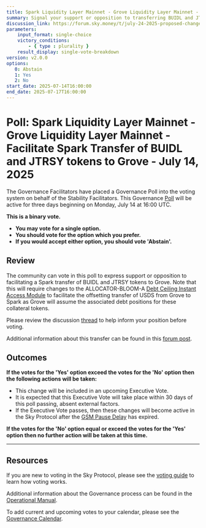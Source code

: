 ```yaml
---
title: Spark Liquidity Layer Mainnet - Grove Liquidity Layer Mainnet - Facilitate Spark Transfer of BUIDL and JTRSY tokens to Grove - July 14, 2025
summary: Signal your support or opposition to transferring BUIDL and JTRSY tokens to Grove.
discussion_link: https://forum.sky.money/t/july-24-2025-proposed-changes-to-spark-for-upcoming-spell/26796
parameters:
    input_format: single-choice
    victory_conditions:
        - { type : plurality }
    result_display: single-vote-breakdown
version: v2.0.0
options:
   0: Abstain
   1: Yes
   2: No
start_date: 2025-07-14T16:00:00
end_date: 2025-07-17T16:00:00
---
```


# Poll: Spark Liquidity Layer Mainnet - Grove Liquidity Layer Mainnet - Facilitate Spark Transfer of BUIDL and JTRSY tokens to Grove - July 14, 2025

The Governance Facilitators have placed a Governance Poll into the voting system on behalf of the Stability Facilitators. This Governance [Poll](https://sky-atlas.powerhouse.io/#A.1.9.1_Operational_Weekly_Cycle-b189fa17-57a9-4d4e-9780-0ce4efd94211%7C0db30308) will be active for three days beginning on Monday, July 14 at 16:00 UTC.

**This is a binary vote.**

- **You may vote for a single option.**
- **You should vote for the option which you prefer.**
- **If you would accept either option, you should vote 'Abstain'.**

## Review

The community can vote in this poll to express support or opposition to facilitating a Spark transfer of BUIDL and JTRSY tokens to Grove. Note that this will require changes to the ALLOCATOR-BLOOM-A [Debt Ceiling Instant Access Module](https://sky-atlas.powerhouse.io/A.3.8.1.1.2.4_Debt_Ceiling_Instant_Access_Module_(DC_IAM)/071d42e3-8a21-4401-852e-0b52c49768bb%7C57eaf45219bea3b430c2) to facilitate the offsetting transfer of USDS from Grove to Spark as Grove will assume the associated debt positions for these collateral tokens.

Please review the discussion [thread](https://forum.sky.money/t/july-24-2025-proposed-changes-to-spark-for-upcoming-spell/26796) to help inform your position before voting.

Additional information about this transfer can be found in this [forum post](https://forum.sky.money/t/tokenized-t-bills-transfer-from-spark-to-grove/26785).

## Outcomes

**If the votes for the 'Yes' option exceed the votes for the 'No' option then the following actions will be taken:**

- This change will be included in an upcoming Executive Vote.
- It is expected that this Executive Vote will take place within 30 days of this poll passing, absent external factors.
- If the Executive Vote passes, then these changes will become active in the Sky Protocol after the [GSM Pause Delay](https://sky-atlas.powerhouse.io/A.1.9.2.1_Pause_Delay/a98b8227-95f6-4711-9d8d-f52cbc6ad2d0|0db30758e055) has expired.

**If the votes for the 'No' option equal or exceed the votes for the 'Yes' option then no further action will be taken at this time.**

---

## Resources

If you are new to voting in the Sky Protocol, please see the [voting guide](https://manual.makerdao.com/governance/voting-in-makerdao/on-chain-governance) to learn how voting works.

Additional information about the Governance process can be found in the [Operational Manual](https://manual.makerdao.com).

To add current and upcoming votes to your calendar, please see the [Governance Calendar](https://manual.makerdao.com/makerdao/calendars/governance-calendar).
